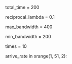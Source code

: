 total_time = 200

reciprocal_lambda = 0.1

max_bandwidth = 400

min_bandwidth = 200

times = 10

arrive_rate in xrange(1, 51, 2):
